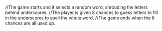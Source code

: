 //The game starts and it selects a random word, shrouding the letters behind underscores.
//The player is given 8 chances to guess letters to fill in the underscores to spell the whole word.
//The game ends when the 8 chances are all used up.